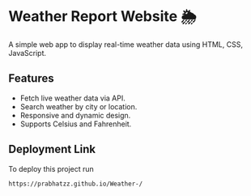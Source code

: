 
# Weather Report Website 🌦️

A simple web app to display real-time weather data using HTML, CSS, JavaScript.


## Features

- Fetch live weather data via API.
- Search weather by city or location.
- Responsive and dynamic design.
- Supports Celsius and Fahrenheit.


## Deployment Link

To deploy this project run

```bash
https://prabhatzz.github.io/Weather-/
```

